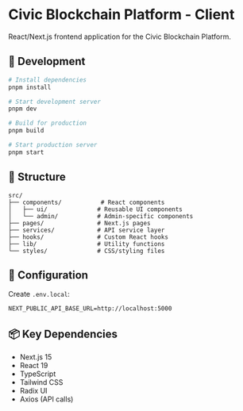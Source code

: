 # Civic Blockchain Platform - Client

React/Next.js frontend application for the Civic Blockchain Platform.

## 🚀 Development

```bash
# Install dependencies
pnpm install

# Start development server
pnpm dev

# Build for production
pnpm build

# Start production server
pnpm start
```

## 📁 Structure

```
src/
├── components/           # React components
│   ├── ui/              # Reusable UI components
│   └── admin/           # Admin-specific components
├── pages/               # Next.js pages
├── services/            # API service layer
├── hooks/               # Custom React hooks
├── lib/                 # Utility functions
└── styles/              # CSS/styling files
```

## 🔧 Configuration

Create `.env.local`:

```env
NEXT_PUBLIC_API_BASE_URL=http://localhost:5000
```

## 📦 Key Dependencies

- Next.js 15
- React 19
- TypeScript
- Tailwind CSS
- Radix UI
- Axios (API calls)
